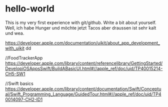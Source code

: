 # hello-world
This is my very first experience with git/github.
Write a bit about yourself. Well, ich habe Hunger und möchte jetzt Tacos aber draussen ist sehr kalt und wea.

https://developer.apple.com/documentation/uikit/about_app_development_with_uikit dd


//FoodTrackerApp
https://developer.apple.com/library/content/referencelibrary/GettingStarted/DevelopiOSAppsSwift/BuildABasicUI.html#//apple_ref/doc/uid/TP40015214-CH5-SW1

//Swift basics
https://developer.apple.com/library/content/documentation/Swift/Conceptual/Swift_Programming_Language/GuidedTour.html#//apple_ref/doc/uid/TP40014097-CH2-ID1
